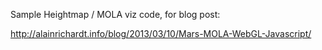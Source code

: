 Sample Heightmap / MOLA viz code, for blog post:

http://alainrichardt.info/blog/2013/03/10/Mars-MOLA-WebGL-Javascript/
